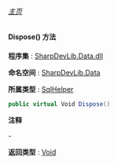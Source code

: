 ###### [主页](./Index.md "主页")

#### Dispose() 方法

**程序集** : [SharpDevLib.Data.dll](./SharpDevLib.Data.assembly.md "SharpDevLib.Data.dll")

**命名空间** : [SharpDevLib.Data](./SharpDevLib.Data.namespace.md "SharpDevLib.Data")

**所属类型** : [SqlHelper](./SharpDevLib.Data.SqlHelper.md "SqlHelper")

``` csharp
public virtual Void Dispose()
```

**注释**

*-*



**返回类型** : [Void](https://learn.microsoft.com/en-us/dotnet/api/system.void "Void")


